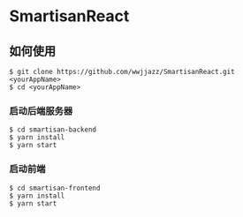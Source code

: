 # SmartisanReact

## 如何使用

```
$ git clone https://github.com/wwjjazz/SmartisanReact.git <yourAppName>
$ cd <yourAppName>
```

### 启动后端服务器

```
$ cd smartisan-backend
$ yarn install
$ yarn start 
```

### 启动前端

```
$ cd smartisan-frontend
$ yarn install
$ yarn start
```